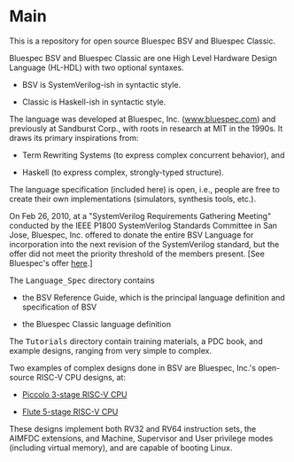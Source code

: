 # Main

This is a repository for open source Bluespec BSV and Bluespec Classic.

Bluespec BSV and Bluespec Classic are one High Level Hardware Design
Language (HL-HDL) with two optional syntaxes.

- BSV is SystemVerilog-ish in syntactic style.

- Classic is Haskell-ish in syntactic style.

The language was developed at Bluespec, Inc. (www.bluespec.com) and
previously at Sandburst Corp., with roots in research at MIT in the
1990s.  It draws its primary inspirations from:

- Term Rewriting Systems (to express complex concurrent behavior), and

- Haskell (to express complex, strongly-typed structure).

The language specification (included here) is open, i.e., people are
free to create their own implementations (simulators, synthesis tools,
etc.).

On Feb 26, 2010, at a "SystemVerilog Requirements
Gathering Meeting" conducted by the IEEE P1800 SystemVerilog Standards
Committee in San Jose, Bluespec, Inc. offered to donate the entire BSV
Language for incorporation into the next revision of the SystemVerilog
standard, but the offer did not meet the priority threshold of the
members present. [See Bluespec's offer
[here](Historical/Bluespec_Offer_to_Donate_BSV_to_IEEE_P1800_SystemVerilog.pdf).]

The <tt>Language_Spec</tt> directory contains

- the BSV Reference Guide, which is the principal language definition
    and specification of BSV

- the Bluespec Classic language definition

The <tt>Tutorials</tt> directory contain training materials, a PDC book, and
example designs, ranging from very simple to complex.

Two examples of complex designs done in BSV are Bluespec, Inc.'s
open-source RISC-V CPU designs, at:

- [Piccolo 3-stage RISC-V CPU](https://github.com/bluespec/Piccolo)

- [Flute 5-stage RISC-V CPU](https://github.com/bluespec/Flute)

These designs implement both RV32 and RV64 instruction sets, the
AIMFDC extensions, and Machine, Supervisor and User privilege modes
(including virtual memory), and are capable of booting Linux.
